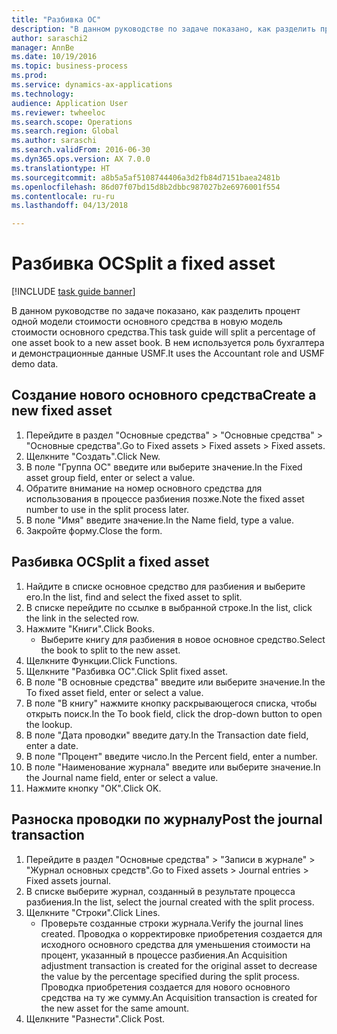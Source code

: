 ```yaml
--- 
title: "Разбивка ОС"
description: "В данном руководстве по задаче показано, как разделить процент одной модели стоимости основного средства в новую модель стоимости основного средства."
author: saraschi2
manager: AnnBe
ms.date: 10/19/2016
ms.topic: business-process
ms.prod: 
ms.service: dynamics-ax-applications
ms.technology: 
audience: Application User
ms.reviewer: twheeloc
ms.search.scope: Operations
ms.search.region: Global
ms.author: saraschi
ms.search.validFrom: 2016-06-30
ms.dyn365.ops.version: AX 7.0.0
ms.translationtype: HT
ms.sourcegitcommit: a8b5a5af5108744406a3d2fb84d7151baea2481b
ms.openlocfilehash: 86d07f07bd15d8b2dbbc987027b2e6976001f554
ms.contentlocale: ru-ru
ms.lasthandoff: 04/13/2018

---
```

# <a name="split-a-fixed-asset"></a><span data-ttu-id="cc619-103">Разбивка ОС</span><span class="sxs-lookup"><span data-stu-id="cc619-103">Split a fixed asset</span></span>

[!INCLUDE [task guide banner](../../includes/task-guide-banner.md)]

<span data-ttu-id="cc619-104">В данном руководстве по задаче показано, как разделить процент одной модели стоимости основного средства в новую модель стоимости основного средства.</span><span class="sxs-lookup"><span data-stu-id="cc619-104">This task guide will split a percentage of one asset book to a new asset book.</span></span>  <span data-ttu-id="cc619-105">В нем используется роль бухгалтера и демонстрационные данные USMF.</span><span class="sxs-lookup"><span data-stu-id="cc619-105">It uses the Accountant role and USMF demo data.</span></span>


## <a name="create-a-new-fixed-asset"></a><span data-ttu-id="cc619-106">Создание нового основного средства</span><span class="sxs-lookup"><span data-stu-id="cc619-106">Create a new fixed asset</span></span>
1. <span data-ttu-id="cc619-107">Перейдите в раздел "Основные средства" > "Основные средства" > "Основные средства".</span><span class="sxs-lookup"><span data-stu-id="cc619-107">Go to Fixed assets > Fixed assets > Fixed assets.</span></span>
2. <span data-ttu-id="cc619-108">Щелкните "Создать".</span><span class="sxs-lookup"><span data-stu-id="cc619-108">Click New.</span></span>
3. <span data-ttu-id="cc619-109">В поле "Группа ОС" введите или выберите значение.</span><span class="sxs-lookup"><span data-stu-id="cc619-109">In the Fixed asset group field, enter or select a value.</span></span>
4. <span data-ttu-id="cc619-110">Обратите внимание на номер основного средства для использования в процессе разбиения позже.</span><span class="sxs-lookup"><span data-stu-id="cc619-110">Note the fixed asset number to use in the split process later.</span></span>
5. <span data-ttu-id="cc619-111">В поле "Имя" введите значение.</span><span class="sxs-lookup"><span data-stu-id="cc619-111">In the Name field, type a value.</span></span>
6. <span data-ttu-id="cc619-112">Закройте форму.</span><span class="sxs-lookup"><span data-stu-id="cc619-112">Close the form.</span></span>

## <a name="split-a-fixed-asset"></a><span data-ttu-id="cc619-113">Разбивка ОС</span><span class="sxs-lookup"><span data-stu-id="cc619-113">Split a fixed asset</span></span>
1. <span data-ttu-id="cc619-114">Найдите в списке основное средство для разбиения и выберите его.</span><span class="sxs-lookup"><span data-stu-id="cc619-114">In the list, find and select the fixed asset to split.</span></span>
2. <span data-ttu-id="cc619-115">В списке перейдите по ссылке в выбранной строке.</span><span class="sxs-lookup"><span data-stu-id="cc619-115">In the list, click the link in the selected row.</span></span>
3. <span data-ttu-id="cc619-116">Нажмите "Книги".</span><span class="sxs-lookup"><span data-stu-id="cc619-116">Click Books.</span></span>
    * <span data-ttu-id="cc619-117">Выберите книгу для разбиения в новое основное средство.</span><span class="sxs-lookup"><span data-stu-id="cc619-117">Select the book to split to the new asset.</span></span>  
4. <span data-ttu-id="cc619-118">Щелкните Функции.</span><span class="sxs-lookup"><span data-stu-id="cc619-118">Click Functions.</span></span>
5. <span data-ttu-id="cc619-119">Щелкните "Разбивка ОС".</span><span class="sxs-lookup"><span data-stu-id="cc619-119">Click Split fixed asset.</span></span>
6. <span data-ttu-id="cc619-120">В поле "В основные средства" введите или выберите значение.</span><span class="sxs-lookup"><span data-stu-id="cc619-120">In the To fixed asset field, enter or select a value.</span></span>
7. <span data-ttu-id="cc619-121">В поле "В книгу" нажмите кнопку раскрывающегося списка, чтобы открыть поиск.</span><span class="sxs-lookup"><span data-stu-id="cc619-121">In the To book field, click the drop-down button to open the lookup.</span></span>
8. <span data-ttu-id="cc619-122">В поле "Дата проводки" введите дату.</span><span class="sxs-lookup"><span data-stu-id="cc619-122">In the Transaction date field, enter a date.</span></span>
9. <span data-ttu-id="cc619-123">В поле "Процент" введите число.</span><span class="sxs-lookup"><span data-stu-id="cc619-123">In the Percent field, enter a number.</span></span>
10. <span data-ttu-id="cc619-124">В поле "Наименование журнала" введите или выберите значение.</span><span class="sxs-lookup"><span data-stu-id="cc619-124">In the Journal name field, enter or select a value.</span></span>
11. <span data-ttu-id="cc619-125">Нажмите кнопку "OК".</span><span class="sxs-lookup"><span data-stu-id="cc619-125">Click OK.</span></span>

## <a name="post-the-journal-transaction"></a><span data-ttu-id="cc619-126">Разноска проводки по журналу</span><span class="sxs-lookup"><span data-stu-id="cc619-126">Post the journal transaction</span></span>
1. <span data-ttu-id="cc619-127">Перейдите в раздел "Основные средства" > "Записи в журнале" > "Журнал основных средств".</span><span class="sxs-lookup"><span data-stu-id="cc619-127">Go to Fixed assets > Journal entries > Fixed assets journal.</span></span>
2. <span data-ttu-id="cc619-128">В списке выберите журнал, созданный в результате процесса разбиения.</span><span class="sxs-lookup"><span data-stu-id="cc619-128">In the list, select the journal created with the split process.</span></span>
3. <span data-ttu-id="cc619-129">Щелкните "Строки".</span><span class="sxs-lookup"><span data-stu-id="cc619-129">Click Lines.</span></span>
    * <span data-ttu-id="cc619-130">Проверьте созданные строки журнала.</span><span class="sxs-lookup"><span data-stu-id="cc619-130">Verify the journal lines created.</span></span>  <span data-ttu-id="cc619-131">Проводка о корректировке приобретения создается для исходного основного средства для уменьшения стоимости на процент, указанный в процессе разбиения.</span><span class="sxs-lookup"><span data-stu-id="cc619-131">An Acquisition adjustment transaction is created for the original asset to decrease the value by the percentage specified during the split process.</span></span>  <span data-ttu-id="cc619-132">Проводка приобретения создается для нового основного средства на ту же сумму.</span><span class="sxs-lookup"><span data-stu-id="cc619-132">An Acquisition transaction is created for the new asset for the same amount.</span></span>  
4. <span data-ttu-id="cc619-133">Щелкните "Разнести".</span><span class="sxs-lookup"><span data-stu-id="cc619-133">Click Post.</span></span>


